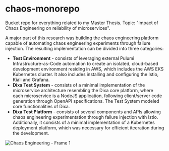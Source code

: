 # chaos-monorepo
Bucket repo for everything related to my Master Thesis. Topic: "impact of Chaos Engineering on reliability of microservices".

A major part of this research was building the chaos engineering platform capable of automating chaos engineering experiments through failure injection. The resulting implementation can be divided into three categories:

- **Test Environment** - consists of leveraging external Pulumi Infrastructure-as-Code automation to create an isolated, cloud-based development environment residing in AWS, which includes the AWS EKS Kubernetes cluster. It also includes installing and configuring the Istio, Kiali and Grafana.
- **Dixa Test System** - consists of a minimal implementation of the microservice architecture resembling the Dixa core platform, where each microservice is a NodeJS application, following client/server code generation through OpenAPI specifications. The Test System modeled core functionalities of Dixa.
- **Dixa Test Platform** - consists of several components and APIs allowing chaos engineering experimentation through failure injection with Istio. Additionally, it consists of a minimal implementation of a Kubernetes deployment platform, which was necessary for efficient iteeration during the development.

![Chaos Engineering - Frame 1](https://user-images.githubusercontent.com/23533231/147337597-3a60cbd0-812e-4f91-ab87-1bc8eb866905.jpg)
